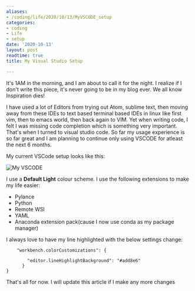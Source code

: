```yaml
---
aliases:
- /coding/life/2020/10/13/MyVSCODE_setup
categories:
- coding
- Life
- setup
date: '2020-10-13'
layout: post
readtime: true
title: My Visual Studio Setup

---
```


It's 1AM in the morning, and I am about to call it for the night. I realize if I don't write this piece, it's never going 
to be in my blog ever. We all know Inspiration dies!

I have used a lot of Editors from trying out Atom, sublime text, then moving away from these IDEs to text based terminal based
IDEs in linux like first vim, then to emacs world, then back again to VIM. Yet when writing code, I felt I was missing code completion which is something
very important. That's when I turned to visual studio code. So far my usage experience is so far great and I am planning to continue only using 
VSCODE for atleast the next 6 months.

My current VSCode setup looks like this:

![My VSCODE](https://user-images.githubusercontent.com/24592806/95785319-29a1fc00-0cf3-11eb-8dc3-b726e07a5bd6.png)

I use a **Default Light** colour scheme. I use the following extensions to make my life easier:

- Pylance
- Python
- Remote WSl
- YAML
- Anaconda extension pack(cause I now use conda as my package manager)

I always love to have my line highlighted with the below settings change:

```
    "workbench.colorCustomizations": {

        "editor.lineHighlightBackground": "#add8e6"
      }
}
```

That's all for now. I will update this article if I make any more changes
